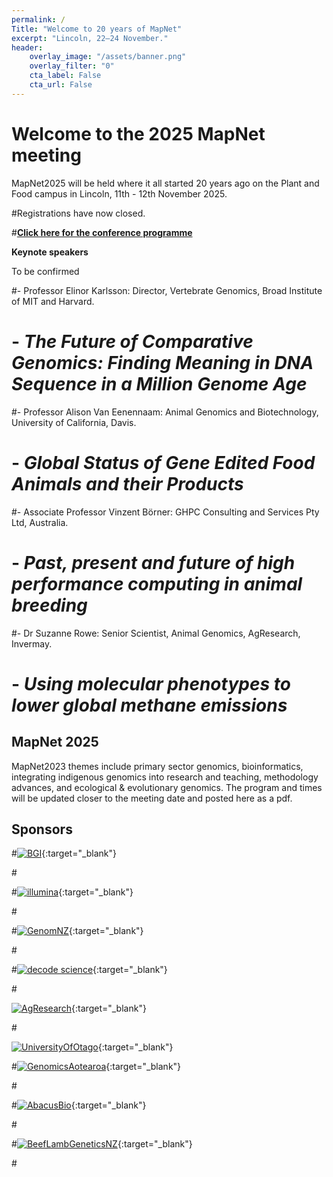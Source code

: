 ```yaml
---
permalink: /
Title: "Welcome to 20 years of MapNet"
excerpt: "Lincoln, 22–24 November."
header:
    overlay_image: "/assets/banner.png"
    overlay_filter: "0"
    cta_label: False
    cta_url: False
---
```


<span></span>

# Welcome to the 2025 MapNet meeting

MapNet2025 will be held where it all started 20 years ago on the Plant and Food campus in Lincoln, 11th - 12th November 2025.

#Registrations have now closed. 

#[**Click here for the conference programme**](https://github.com/MapNet2023/Mapnet2023.github.io/blob/main/assets/MapNet23_booklet.pdf)



**Keynote speakers**

To be confirmed

#- Professor Elinor Karlsson: Director, Vertebrate Genomics, Broad Institute of MIT and Harvard.
#    - _The Future of Comparative Genomics: Finding Meaning in DNA Sequence in a Million Genome Age_

#- Professor Alison Van Eenennaam: Animal Genomics and Biotechnology, University of California, Davis.
#    - _Global Status of Gene Edited Food Animals and their Products_
  
#- Associate Professor Vinzent Börner: GHPC Consulting and Services Pty Ltd, Australia.
#    - _Past, present and future of high performance computing in animal breeding_
 
#- Dr Suzanne Rowe: Senior Scientist, Animal Genomics, AgResearch, Invermay.
#    - _Using molecular phenotypes to lower global methane emissions_




<!-- [**Click here for the conference programme**]()  (https://vuwgenomics.github.io/mapnet2019.github.io/pdfs/MapNet2019programme.pdf). -->

 <!-- **[Click here to register]**()(https://vuw.eventsair.com/mapnet-2019/mapnet2019). -->

## MapNet 2025

MapNet2023 themes include primary sector genomics, bioinformatics, integrating indigenous genomics into research and teaching, methodology advances, and ecological & evolutionary genomics. The program and times will be updated closer to the meeting date and posted here as a pdf.

## Sponsors

#[![BGI](../assets/MGI%20logo.png)](https://www.bgi.com/global){:target="_blank"}

#<span></span>

#[![illumina](../assets/ILLUMINA_LOGO_CMYK_new.jpg)](https://www.illumina.com/){:target="_blank"}

#<span></span>

#[![GenomNZ](../assets/GenomNZ%20(RGB).jpg)](https://www.agresearch.co.nz/partnering-with-us/products-and-services/genomnz/){:target="_blank"}

#<span></span>

#[![decode science](../assets/Decode-stacked-colour-RGB.jpg)](https://decodescience.co.nz/){:target="_blank"}

#<span></span>

[![AgResearch](../assets/agresearch-logo-600px.png)](https://www.agresearch.co.nz/){:target="_blank"}

#<span></span>

[![UniversityOfOtago](../assets/university-of-otago.jpg)](https://www.otago.ac.nz.nz){:target="_blank"}

<span></span>

#[![GenomicsAotearoa](../assets/GA-Wide-Colour-1200px.jpg)](https://www.genomics-aotearoa.org.nz){:target="_blank"}

#<span></span>

#[![AbacusBio](../assets/abacus.jpg)](https://abacusbio.com/){:target="_blank"}

#<span></span>

#[![BeefLambGeneticsNZ](../assets/BLG_genetics.jpg)](https://beeflambnz.com/){:target="_blank"}

#<span></span>




<!-- ![MapNet](../assets/mapnet.jpg) -->
   
<!-- <span></span> -->

